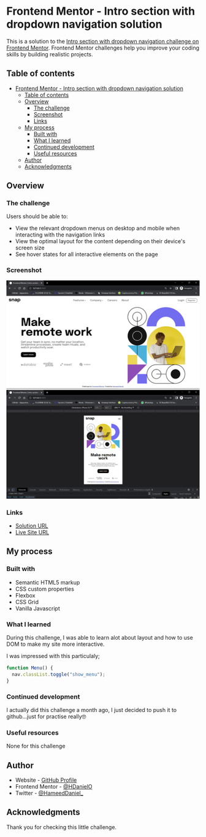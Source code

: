 # Frontend Mentor - Intro section with dropdown navigation solution

This is a solution to the [Intro section with dropdown navigation challenge on Frontend Mentor](https://www.frontendmentor.io/challenges/intro-section-with-dropdown-navigation-ryaPetHE5). Frontend Mentor challenges help you improve your coding skills by building realistic projects.

## Table of contents

- [Frontend Mentor - Intro section with dropdown navigation solution](#frontend-mentor---intro-section-with-dropdown-navigation-solution)
  - [Table of contents](#table-of-contents)
  - [Overview](#overview)
    - [The challenge](#the-challenge)
    - [Screenshot](#screenshot)
    - [Links](#links)
  - [My process](#my-process)
    - [Built with](#built-with)
    - [What I learned](#what-i-learned)
    - [Continued development](#continued-development)
    - [Useful resources](#useful-resources)
  - [Author](#author)
  - [Acknowledgments](#acknowledgments)

## Overview

### The challenge

Users should be able to:

- View the relevant dropdown menus on desktop and mobile when interacting with the navigation links
- View the optimal layout for the content depending on their device's screen size
- See hover states for all interactive elements on the page

### Screenshot

![](<./Screenshot%20(66).png>)
![](<./Screenshot%20(67).png>)

### Links

- [Solution URL](https://github.com/HDanielO/Simple-Dropdown-NavBar)
- [Live Site URL](https://simple-dropdown-nav-bar-rn8u.vercel.app/)

## My process

### Built with

- Semantic HTML5 markup
- CSS custom properties
- Flexbox
- CSS Grid
- Vanilla Javascript

### What I learned

During this challenge, I was able to learn alot about layout and how to use DOM to make my site more interactive.

I was impressed with this particulaly;

```js
function Menu() {
  nav.classList.toggle("show_menu");
}
```

### Continued development

I actually did this challenge a month ago, I just decided to push it to github...just for practise really🤓

### Useful resources

None for this challenge

## Author

- Website - [GitHub Profile](https://github.com/HDanielO)
- Frontend Mentor - [@HDanielO](https://www.frontendmentor.io/profile/HDanielO)
- Twitter - [@HameedDaniel\_](https://www.twitter.com/HameedDaniel_)

## Acknowledgments

Thank you for checking this little challenge.
